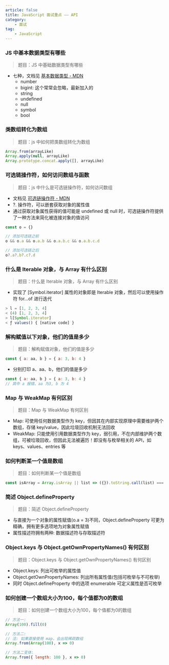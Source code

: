 ```yaml
---
article: false
title: JavaScript 面试重点 —— API
category:
	- 面试
tag:
	- JavaScript
---
```


### JS 中基本数据类型有哪些

> 题目：JS 中基础数据类型有哪些

- 七种，文档见 [基本数据类型 - MDN](https://developer.mozilla.org/zh-CN/docs/Glossary/Primitive)
  - number
  - bigint: 这个常常会忽略，最新加入的
  - string
  - undefined
  - null
  - symbol
  - bool

### 类数组转化为数组

> 题目：js 中如何把类数组转化为数组

```javascript
Array.from(arrayLike)
Array.apply(null, arrayLike)
Array.prototype.concat.apply([], arrayLike)
```

### 可选链操作符，如何访问数组与函数

> 题目：js 中什么是可选链操作符，如何访问数组

- 文档见 [可选链操作符 - MDN](https://developer.mozilla.org/zh-CN/docs/Web/JavaScript/Reference/Operators/Optional_chaining)
- ?. 操作符，可以嵌套获取对象的属性值
- 通过获取对象属性获得的值可能是 undefined 或 null 时，可选链操作符提供了一种方法来简化被连接对象的值访问

```javascript
const o = {}

// 添加可选链之前
o && o.a && o.a.b && o.a.b.c && o.a.b.c.d

// 添加可选链之后
o?.a?.b?.c?.d
```

### 什么是 Iterable 对象，与 Array 有什么区别

> 题目：什么是 Iterable 对象，与 Array 有什么区别

- 实现了 [Symbol.iterator] 属性的对象即是 Iterable 对象，然后可以使用操作符 for...of 进行迭代

```javascript
> l = [1, 2, 3, 4]
< (4) [1, 2, 3, 4]
> l[Symbol.iterator]
< ƒ values() { [native code] }
```

### 解构赋值以下对象，他们的值是多少

> 题目：解构赋值对象，他们的值是多少

```javascript
const { a: aa, b } = { a: 3, b: 4 }
```

- 分别打印 a、aa、b，他们的值是多少

```javascript
const { a: aa, b } = { a: 3, b: 4 }
// 其中 a 报错、aa 为3, b 为 4
```

### Map 与 WeakMap 有何区别

> 题目：Map 与 WeakMap 有何区别

- Map: 可使用任何数据类型作为 key，但因其在内部实现原理中需要维护两个数组，存储 key/value，因此垃圾回收机制无法回收
- WeakMap: 只能使用引用数据类型作为 key，弱引用，不在内部维护两个数组，可被垃圾回收，但因此无法被遍历！即没有与枚举相关的 API，如 keys、values、entries 等

### 如何判断某一个值是数组

> 题目：如何判断某一个值是数组

```javascript
const isArray = Array.isArray || list => ({}).toString.call(list) === '[object Array]'
```

### 简述 Object.defineProperty

> 题目：简述 Object.defineProperty

- 与直接为一个对象的属性赋值(o.a = 3)不同，Object.defineProperty 可更为精确，拥有更多选项地为对象属性赋值
- 属性描述符拥有两种: 数据描述符与存取描述符

### Object.keys 与 Object.getOwnPropertyNames() 有何区别

> 题目：Object.keys 与 Object.getOwnPropertyNames() 有何区别

- Object.keys: 列出可枚举的属性值
- Object.getOwnPropertyNames: 列出所有属性值(包括可枚举与不可枚举)
- 同时 Object.defineProperty 中的选项 enumerable 可定义属性是否可枚举

### 如何创建一个数组大小为100，每个值都为0的数组

> 题目：如何创建一个数组大小为100，每个值都为0的数组

```javascript
// 方法一:
Array(100).fill(0)

// 方法二:
// 注: 如果直接使用 map，会出现稀疏数组
Array.from(Array(100), x => 0)

// 方法二变体:
Array.from({ length: 100 }, x => 0)
```
